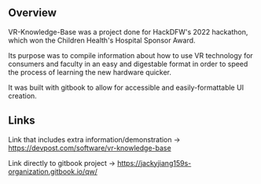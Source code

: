 ## Overview
VR-Knowledge-Base was a project done for HackDFW's 2022 hackathon, which won the Children Health's Hospital Sponsor Award.

Its purpose was to compile information about how to use VR technology for consumers and faculty in an easy and digestable format 
in order to speed the process of learning the new hardware quicker. 

It was built with gitbook to allow for accessible and easily-formattable UI creation.

## Links
Link that includes extra information/demonstration -> https://devpost.com/software/vr-knowledge-base

Link directly to gitbook project -> https://jackyjiang159s-organization.gitbook.io/qw/
